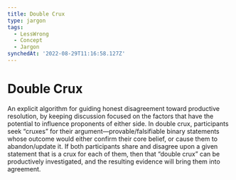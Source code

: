 ```yaml
---
title: Double Crux
type: jargon
tags:
  - LessWrong
  - Concept
  - Jargon
synchedAt: '2022-08-29T11:16:58.127Z'
---
```

# Double Crux



An explicit algorithm for guiding honest disagreement toward productive resolution, by keeping discussion focused on the factors that have the potential to influence proponents of either side. In double crux, participants seek “cruxes” for their argument—provable/falsifiable binary statements whose outcome would either confirm their core belief, or cause them to abandon/update it. If both participants share and disagree upon a given statement that is a crux for each of them, then that “double crux” can be productively investigated, and the resulting evidence will bring them into agreement.  
 